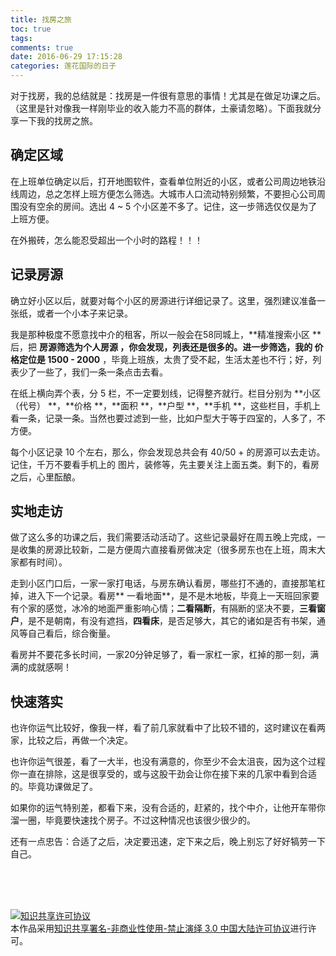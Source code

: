 ```yaml
---
title: 找房之旅
toc: true
tags: 
comments: true
date: 2016-06-29 17:15:28
categories: 莲花国际的日子
---
```


对于找房，我的总结就是：找房是一件很有意思的事情！尤其是在做足功课之后。（这里是针对像我一样刚毕业的收入能力不高的群体，土豪请忽略）。下面我就分享一下我的找房之旅。

<!--more-->

## 确定区域

在上班单位确定以后，打开地图软件，查看单位附近的小区，或者公司周边地铁沿线周边，总之怎样上班方便怎么筛选。大城市人口流动特别频繁，不要担心公司周围没有空余的房间。选出 4 ~ 5 个小区差不多了。记住，这一步筛选仅仅是为了上班方便。

在外搬砖，怎么能忍受超出一个小时的路程！！！

## 记录房源

确立好小区以后，就要对每个小区的房源进行详细记录了。这里，强烈建议准备一张纸，或者一个小本子来记录。

我是那种极度不愿意找中介的租客，所以一般会在58同城上，**精准搜索小区 **后，把 **房源筛选为个人房源 **，你会发现，列表还是很多的。进一步筛选，我的** 价格定位是 1500 - 2000** ，毕竟上班族，太贵了受不起，生活太差也不行；好，列表少了一些了，我们一条一条点击去看。

在纸上横向弄个表，分 5 栏，不一定要划线，记得整齐就行。栏目分别为 **小区（代号） **，**价格 **，**面积 **，**户型 **，**手机 **，这些栏目，手机上看一条，记录一条。当然也要过滤到一些，比如户型大于等于四室的，人多了，不方便。

每个小区记录 10 个左右，那么，你会发现总共会有 40/50 + 的房源可以去走访。记住，千万不要看手机上的 图片，装修等，先主要关注上面五类。剩下的，看房之后，心里酝酿。

## 实地走访

做了这么多的功课之后，我们需要活动活动了。这些记录最好在周五晚上完成，一是收集的房源比较新，二是方便周六直接看房做决定（很多房东也在上班，周末大家都有时间）。

走到小区门口后，一家一家打电话，与房东确认看房，哪些打不通的，直接那笔杠掉，进入下一个记录。看房** 一看地面**，是不是木地板，毕竟上一天班回家要有个家的感觉，冰冷的地面严重影响心情；**二看隔断**，有隔断的坚决不要，**三看窗户**，是不是朝南，有没有遮挡，**四看床**，是否足够大，其它的诸如是否有书架，通风等自己看后，综合衡量。

看房并不要花多长时间，一家20分钟足够了，看一家杠一家，杠掉的那一刻，满满的成就感啊！

## 快速落实

也许你运气比较好，像我一样，看了前几家就看中了比较不错的，这时建议在看两家，比较之后，再做一个决定。

也许你运气很差，看了一大半，也没有满意的，你至少不会太沮丧，因为这个过程你一直在排除，这是很享受的，或与这股干劲会让你在接下来的几家中看到合适的。毕竟功课做足了。

如果你的运气特别差，都看下来，没有合适的，赶紧的，找个中介，让他开车带你溜一圈，毕竟要快速找个房子。不过这种情况也该很少很少的。

还有一点忠告：合适了之后，决定要迅速，定下来之后，晚上别忘了好好犒劳一下自己。



<br />

<br />

<br />

<a rel="license" href="http://creativecommons.org/licenses/by-nc-nd/3.0/cn/"><img alt="知识共享许可协议" style="border-width:0" src="https://i.creativecommons.org/l/by-nc-nd/3.0/cn/88x31.png" /></a><br />本作品采用<a rel="license" href="http://creativecommons.org/licenses/by-nc-nd/3.0/cn/">知识共享署名-非商业性使用-禁止演绎 3.0 中国大陆许可协议</a>进行许可。